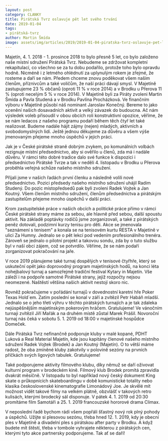 ```yaml
---
layout: post
category: CLANKY
title: Pirátská Tvrz oslavuje pět let svého trvání
date: 2019-01-04
tags: 
- pirátská-tvrz
author: Martin Šmída
image: assets/img/articles/2019/2019-01-04-piratska-tvrz-oslavuje-pet-let-sveho-trvani.jpg  #751x422 pixelu
---
```

Majetín, 4. 1. 2018 - 1. prosince 2018 to bylo přesně 5 let, co bylo založeno naše místní sdružení Pirátská Tvrz. Nebudeme se zdržovat kompletní rekapitulací, co všechno se za tu dobu podařilo, protože toho bylo opravdu hodně. Nicméně i z letmého ohlédnutí za uplynulým rokem je zřejmé, že rosteme a daří se nám. Předem chceme znovu poděkovat všem našim členům, příznivcům a také voličům, že naší práci dávají smysl. V Majetíně zastupujeme 23 % občanů (oproti 11 % v roce 2014) a v Brodku u Přerova 11 % (oproti necelým 5 % v roce 2014). V Majetíně byli za Piráty zvoleni Martin Šmída a Pavla Studená a v Brodku Pavlína Procházková. Ve finančním výboru v Majetíně působí náš nominant Jaroslav Konečný. Bereme to jako ocenění našich dosavadních aktivit a velký závazek do budoucna. Ač nám výsledek voleb přisoudil v obou obcích roli konstruktivní opozice, věříme, že se nám ledacos z našeho programu podaří během těch čtyř let také realizovat. Budeme nadále hájit zájmy (nejen) mladých, aktivních a svobodomyslných lidí. Ještě jednou děkujeme za důvěru a všem výše jmenovaným přejeme mnoho úspěchů v jejich práci.

Jak je v České pirátské straně dobrým zvykem, po komunálních volbách rezignuje místní předsednictvo, aby si ověřilo u členů, zda má i nadále důvěru. V rámci této dobré tradice dalo své funkce k dispozici i předsednictvo Pirátské Tvrze a tak v neděli 4. listopadu v Brodku u Přerova proběhla veřejná schůze našeho místního sdružení.

Přijali jsme v našich řadách první členku a následně volili nové předsednictvo. Pozici předsedy našeho místního sdružení uhájil Radim Studený. Do pozic místopředsedů pak byli zvoleni Radek Vojtek a Jan Koutný. Všem členům místního sdružení, členům předsednictva a pirátským zastupitelům přejeme mnoho úspěchů v další práci.

Krom zastupitelské práce v našich obcích a politické práce přímo v rámci České pirátské strany máme za sebou, ale hlavně před sebou, další spoustu aktivit. Na základě poptávky rodičů jsme zorganizovali, a také z pirátských peněz dotovali, podzimní kurzy tenisu pro děti. Akce se jmenovala "seznámení s tenisem" a konala se na tenisovém kurtu RESTA v Majetíně v ulici Za Humny. Jednalo se o pět lekcí pod vedením profesionálního trenéra. Zároveň se jednalo o pilotní projekt a takovou sondu, zda by o tuto službu byl v naší obci zájem, což se potvrdilo. Věříme, že se nám podaří zorganizovat pokračování na jaře.

V roce 2019 plánujeme také turnaj dospělých v tenisové čtyřhře, který se uskuteční opět jako doprovodný program majetínských hodů, na konci léta nohejbalový turnaj a samozřejmě tradiční festival Kytary in Majetín. Vše záleží i na podpoře samotné Pirátské strany, jejíž rozpočty nejsou neomezené. Naštěstí většina našich aktivit nestojí skoro nic.

Rovněž pokračujeme v pořádání turnajů v dovednostní karetní hře Poker Texas Hold´em. Zatím poslední se konal v září a zvítězil Petr Habáň mladší. Jednalo se o jeho třetí výhru v těchto pirátských turnajích a je tak zdaleka nejúspěšnějším majetínským pokerovým hráčem. Gratulujeme! Ve vánočním turnaji zvítězil Jiří Mařák a na druhém místě zůstal Marek Prášil. Novoroční turnaj nás čeká v sobotu 5. 1. 2019 od 18:00 v majetínské hospůdce Domeček.

Dále Pirátská Tvrz nefinančně podporuje kluby v malé kopané, PDHT Luková a Real Material Majetín, kde jsou kapitány členové našeho místního sdružení Radek Vojtek (Brodek) a Jan Koutný (Majetín). O to větší máme radost, že oba zmíněné kluby zakotvily v polovině sezóny na prvních příčkách svých ligových tabulek. Gratulujeme!

Také podporujeme aktivity filmového klubu, díky němuž se daří oživovat kulturní program v brodeckém kině. Filmový klub Brodek promítá zpravidla dvakrát měsíčně. V listopadu to byl například nový český dokument King skate o průkopnících skateboardingu v době komunistické totality nebo klasika československé kinematografie Limonádový Joe. Je skvělé mít možnost vidět takové filmy na velkém plátně, obzvlášť v takových retro kulisách, kterými brodecký sál disponuje. V pátek 4. 1. 2019 od 20:30 promítáme film Samotáři a 25. 1. 2019 francouzské hororové drama Climax.

V neposlední řadě bychom rádi všem popřáli šťastný nový rok plný pohody a úspěchů. Užijte si plesovou sezónu, třeba hned 12. 1. 2019, kdy je obecní ples v Majetíně a divadelní ples s pirátskou after party v Brodku. A když budete mít štěstí, třeba v tombole vyhrajete některou z pirátských cen, kterými tyto akce partnersky podporujeme. Tak ať se daří!
